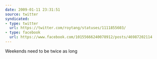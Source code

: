 ```yaml
---
date: 2009-01-11 23:31:51
source: twitter
syndicated:
- type: twitter
  url: https://twitter.com/roytang/statuses/1111855603/
- type: facebook
  url: https://www.facebook.com/10155666240078912/posts/46987202114
---
```


Weekends need to be twice as long